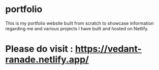 # portfolio
This is my portfolio website built from scratch to showcase information regarding me and various projects I have built and hosted on Netlify. 
# Please do visit : https://vedant-ranade.netlify.app/
